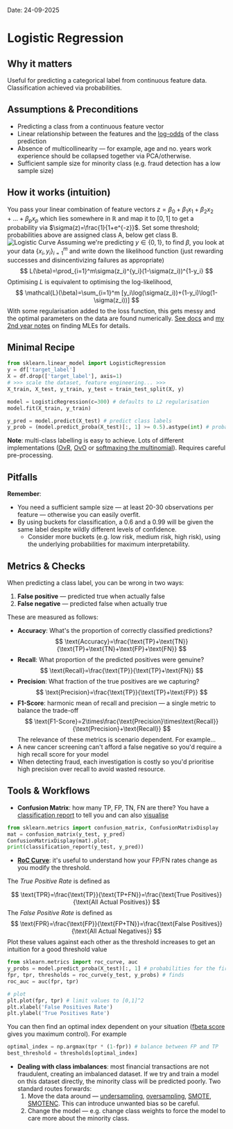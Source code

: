 Date: 24-09-2025
# Logistic Regression
## Why it matters
Useful for predicting a categorical label from continuous feature data. Classification achieved via probabilities. 
## Assumptions & Preconditions
- Predicting a class from a continuous feature vector
- Linear relationship between the features and the [log-odds](https://www.geeksforgeeks.org/machine-learning/role-of-log-odds-in-logistic-regression/) of the class prediction
- Absence of multicollinearity — for example, age and no. years work experience should be collapsed together via PCA/otherwise.
- Sufficient sample size for minority class (e.g. fraud detection has a low sample size)
## How it works (intuition)
You pass your linear combination of feature vectors $z=\beta_0+\beta_1x_1+\beta_2x_2+...+\beta_px_p$ which lies somewhere in $\mathbb{R}$ and map it to $[0,1]$ to get a probability via $\sigma(z)=\frac{1}{1+e^{-z}}$. Set some threshold; probabilities above are assigned class A, below get class B.
![Logistic Curve](https://upload.wikimedia.org/wikipedia/commons/thumb/8/88/Logistic-curve.svg/500px-Logistic-curve.svg.png)
Assuming we're predicting $y\in\{0,1\}$, to find $\beta$, you look at your data $\{x_i,y_i\}_{i=1}^m$ and write down the likelihood function (just rewarding successes and disincentivizing failures as appropriate)
$$
L(\beta)=\prod_{i=1}^m\sigma(z_i)^{y_i}(1-\sigma(z_i))^{1-y_i}
$$
Optimising $L$ is equivalent to optimising the log-likelihood, 
$$
\mathcal{L}(\beta)=\sum_{i=1}^m [y_i\log(\sigma(z_i))+(1-y_i)\log(1-\sigma(z_i))]
$$
With some regularisation added to the loss function, this gets messy and the optimal parameters on the data are found numerically. [See docs](https://scikit-learn.org/stable/modules/linear_model.html#binary-case) and [my 2nd year notes](https://oliverkiranbrown.github.io/notes/third_year/math_stat_summary.pdf) on finding MLEs for details. 
## Minimal Recipe
```python
from sklearn.linear_model import LogisticRegression
y = df['target_label']
X = df.drop(['target_label'], axis=1)
# >>> scale the dataset, feature engineering... >>>
X_train, X_test, y_train, y_test = train_test_split(X, y)

model = LogisticRegression(c=300) # defaults to L2 regularisation
model.fit(X_train, y_train)

y_pred = model.predict(X_test) # predict class labels
y_prob = (model.predict_proba(X_test)[:, 1] >= 0.5).astype(int) # probablities for both classes and convert to a label
```

**Note**: multi-class labelling is easy to achieve. Lots of different implementations ([OvR](https://scikit-learn.org/stable/modules/generated/sklearn.multiclass.OneVsRestClassifier.html#sklearn.multiclass.OneVsRestClassifier), [OvO](https://scikit-learn.org/stable/modules/generated/sklearn.multiclass.OneVsOneClassifier.html) or [softmaxing the multinomial](https://scikit-learn.org/stable/modules/generated/sklearn.linear_model.LogisticRegression.html)). Requires careful pre-processing. 
## Pitfalls 
**Remember**:
- You need a sufficient sample size — at least 20-30 observations per feature — otherwise you can easily overfit.
- By using buckets for classification, a 0.6 and a 0.99 will be given the same label despite wildly different levels of confidence. 
	- Consider more buckets (e.g. low risk, medium risk, high risk), using the underlying probabilities for maximum interpretability. 
## Metrics & Checks
When predicting a class label, you can be wrong in two ways:
1. **False positive** — predicted true when actually false
2. **False negative** — predicted false when actually true

These are measured as follows:
- **Accuracy**: What's the proportion of correctly classified predictions?
$$
\text{Accuracy}=\frac{\text{TP}+\text{TN}}{\text{TP}+\text{TN}+\text{FP}+\text{FN}}
$$
- **Recall**: What proportion of the predicted positives were genuine?
$$
\text{Recall}=\frac{\text{TP}}{\text{TP}+\text{FN}}
$$
- **Precision**: What fraction of the true positives are we capturing?
$$
\text{Precision}=\frac{\text{TP}}{\text{TP}+\text{FP}}
$$
- **F1-Score**: harmonic mean of recall and precision — a single metric to balance the trade-off
$$
\text{F1-Score}=2\times\frac{\text{Precision}\times\text{Recall}}{\text{Precision}+\text{Recall}}
$$
The relevance of these metrics is scenario dependent. For example...
- A new cancer screening can't afford a false negative so you'd require a high recall score for your model
- When detecting fraud, each investigation is costly so you'd prioritise high precision over recall to avoid wasted resource. 

## Tools & Workflows

- **Confusion Matrix**: how many TP, FP, TN, FN are there? You have a [classification report](https://scikit-learn.org/stable/modules/generated/sklearn.metrics.classification_report.html) to tell you and can also [visualise](https://scikit-learn.org/stable/modules/generated/sklearn.metrics.confusion_matrix.html)

```python
from sklearn.metrics import confusion_matrix, ConfusionMatrixDisplay
mat = confusion_matrix(y_test, y_pred)
ConfusionMatrixDisplay(mat).plot;
print(classification_report(y_test, y_pred))
```

- [**RoC Curve**](https://scikit-learn.org/stable/modules/generated/sklearn.metrics.roc_curve.html): it's useful to understand how your FP/FN rates change as you modify the threshold. 

The *True Positive Rate* is defined as

$$
\text{TPR}=\frac{\text{TP}}{\text{TP+FN}}=\frac{\text{True Positives}}{\text{All Actual Positives}}
$$
The *False Positive Rate* is defined as
$$
\text{FPR}=\frac{\text{FP}}{\text{FP+TN}}=\frac{\text{False Positives}}{\text{All Actual Negatives}}
$$
Plot these values against each other as the threshold increases to get an intuition for a good threshold value

```python
from sklearn.metrics import roc_curve, auc
y_probs = model.predict_proba(X_test)[:, 1] # probabilities for the first label only
fpr, tpr, thresholds = roc_curve(y_test, y_probs) # finds
roc_auc = auc(fpr, tpr)

# plot
plt.plot(fpr, tpr) # limit values to [0,1]^2
plt.xlabel('False Positives Rate') 
plt.ylabel('True Positives Rate')
```

You can then find an optimal index dependent on your situation ([fbeta score](https://scikit-learn.org/stable/modules/generated/sklearn.metrics.fbeta_score.html) gives you maximum control). For example
```python
optimal_index = np.argmax(tpr * (1-fpr)) # balance between FP and TP
best_threshold = thresholds[optimal_index]
```

- **Dealing with class imbalances**: most financial transactions are not fraudulent, creating an imbalanced dataset. If we try and train a model on this dataset directly, the minority class will be predicted poorly. Two standard routes forwards:
	1) Move the data around — [undersampling](https://imbalanced-learn.org/stable/under_sampling.html), [oversampling](https://imbalanced-learn.org/stable/auto_examples/over-sampling/plot_comparison_over_sampling.html#sphx-glr-auto-examples-over-sampling-plot-comparison-over-sampling-py), [SMOTE](https://imbalanced-learn.org/stable/references/generated/imblearn.over_sampling.SMOTE.html), [SMOTENC](https://imbalanced-learn.org/stable/references/generated/imblearn.over_sampling.SMOTENC.html). This can introduce unwanted bias so be careful. 
	2) Change the model — e.g. change class weights to force the model to care more about the minority class.
